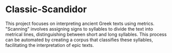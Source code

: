 # Classic-Scandidor
This project focuses on interpreting ancient Greek texts using metrics. "Scanning" involves assigning signs to syllables to divide the text into metrical lines, distinguishing between short and long syllables. This process can be automated by creating a corpus that classifies these syllables, facilitating the interpretation of epic texts.
